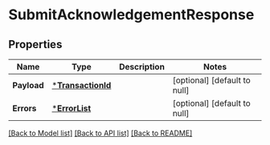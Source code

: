 # SubmitAcknowledgementResponse

## Properties
Name | Type | Description | Notes
------------ | ------------- | ------------- | -------------
**Payload** | [***TransactionId**](TransactionId.md) |  | [optional] [default to null]
**Errors** | [***ErrorList**](ErrorList.md) |  | [optional] [default to null]

[[Back to Model list]](../README.md#documentation-for-models) [[Back to API list]](../README.md#documentation-for-api-endpoints) [[Back to README]](../README.md)

